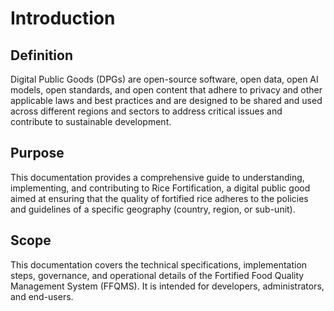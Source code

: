 # Introduction

## Definition

Digital Public Goods (DPGs) are open-source software, open data, open AI models, open standards, and open content that adhere to privacy and other applicable laws and best practices and are designed to be shared and used across different regions and sectors to address critical issues and contribute to sustainable development.

## Purpose <a href="#toc1329815404" id="toc1329815404"></a>

This documentation provides a comprehensive guide to understanding, implementing, and contributing to Rice Fortification, a digital public good aimed at ensuring that the quality of fortified rice adheres to the policies and guidelines of a specific geography (country, region, or sub-unit).

## Scope

This documentation covers the technical specifications, implementation steps, governance, and operational details of the Fortified Food Quality Management System (FFQMS). It is intended for developers, administrators, and end-users.
